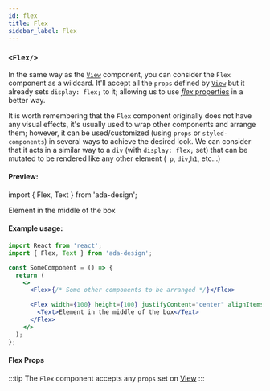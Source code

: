 ```yaml
---
id: flex
title: Flex
sidebar_label: Flex
---
```


### `<Flex/>`

In the same way as the [`View`](view) component, you can consider the `Flex` component as a wildcard. It'll accept all the `props` defined by [`View`](view) but it already sets `display: flex;` to it; allowing us to use [_flex_ properties](https://css-tricks.com/snippets/css/a-guide-to-flexbox/) in a better way.

It is worth remembering that the `Flex` component originally does not have any visual effects, it's usually used to wrap other components and arrange them; however, it can be used/customized (using `props` or `styled-components`) in several ways to achieve the desired look. We can consider that it acts in a similar way to a `div` (with `display: flex;` set) that can be mutated to be rendered like any other element (` p`, `div`,`h1`, etc...)

#### Preview:

import { Flex, Text } from 'ada-design';

<Flex width={350} height={200} justifyContent="center" alignItems="center"  backgroundColor="#4a00e0">
  <Text color="white">Element in the middle of the box</Text>
</Flex>

#### Example usage:

```jsx
import React from 'react';
import { Flex, Text } from 'ada-design';

const SomeComponent = () => {
  return (
    <>
      <Flex>{/* Some other components to be arranged */}</Flex>

      <Flex width={100} height={100} justifyContent="center" alignItems="center" backgroundColor="#4a00e0">
        <Text>Element in the middle of the box</Text>
      </Flex>
    </>
  );
};
```

#### Flex Props

:::tip
The `Flex` component accepts any `props` set on [View](view)
:::

